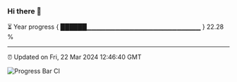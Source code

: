 ### Hi there 👋

⏳ Year progress { ██████▁▁▁▁▁▁▁▁▁▁▁▁▁▁▁▁▁▁▁▁▁▁▁▁ } 22.28 %

---

⏰ Updated on Fri, 22 Mar 2024 12:46:40 GMT

![Progress Bar CI](https://github.com/IshwaranRudhara/GIT-ACTION/workflows/Progress%20Bar%20CI/badge.svg)
